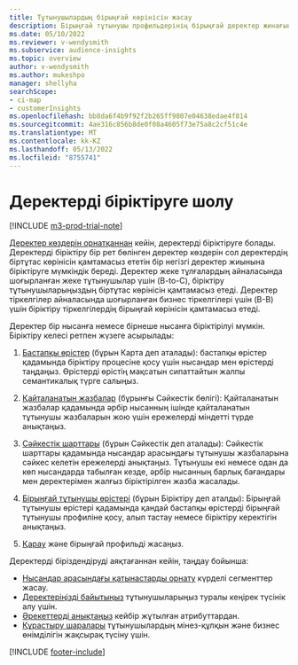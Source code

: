 ```yaml
---
title: Тұтынушылардың бірыңғай көрінісін жасау
description: Бірыңғай тұтынушы профильдерінің бірыңғай деректер жинағын жасау үшін деректеріңізбен деректерді біріктіру процесінен өтіңіз.
ms.date: 05/10/2022
ms.reviewer: v-wendysmith
ms.subservice: audience-insights
ms.topic: overview
author: v-wendysmith
ms.author: mukeshpo
manager: shellyha
searchScope:
- ci-map
- customerInsights
ms.openlocfilehash: bb8da6f4b9f92f2b265ff9807e04638edae4f814
ms.sourcegitcommit: 4ae316c856b8de0f08a4605f73e75a8c2cf51c4e
ms.translationtype: MT
ms.contentlocale: kk-KZ
ms.lasthandoff: 05/13/2022
ms.locfileid: "8755741"
---
```

# <a name="data-unification-overview"></a>Деректерді біріктіруге шолу

[!INCLUDE [m3-prod-trial-note](includes/m3-prod-trial-note.md)]

[Деректер көздерін орнатқаннан](data-sources.md) кейін, деректерді біріктіруге болады. Деректерді біріктіру бір рет бөлінген деректер көздерін сол деректердің біртұтас көрінісін қамтамасыз ететін бір негізгі деректер жиынына біріктіруге мүмкіндік береді. Деректер жеке тұлғалардың айналасында шоғырланған жеке тұтынушылар үшін (B-to-C), біріктіру тұтынушыларыңыздың біртұтас көрінісін қамтамасыз етеді. Деректер тіркелгілер айналасында шоғырланған бизнес тіркелгілері үшін (B-B) үшін біріктіру тіркелгілердің бірыңғай көрінісін қамтамасыз етеді.

Деректер бір нысанға немесе бірнеше нысанға біріктірілуі мүмкін. Біріктіру келесі ретпен жүзеге асырылады:

1. [Бастапқы өрістер](map-entities.md) (бұрын Карта деп аталады): бастапқы өрістер қадамында біріктіру процесіне қосу үшін нысандар мен өрістерді таңдаңыз. Өрістерді өрістің мақсатын сипаттайтын жалпы семантикалық түрге салыңыз.

1. [Қайталанатын жазбалар](remove-duplicates.md) (бұрынғы Сәйкестік бөлігі): Қайталанатын жазбалар қадамында әрбір нысанның ішінде қайталанатын тұтынушы жазбаларын жою үшін ережелерді міндетті түрде анықтаңыз.

1. [Сәйкестік шарттары](match-entities.md) (бұрын Сәйкестік деп аталады): Сәйкестік шарттары қадамында нысандар арасындағы тұтынушы жазбаларына сәйкес келетін ережелерді анықтаңыз. Тұтынушы екі немесе одан да көп нысандарда табылған кезде, әрбір нысанның барлық бағандары мен деректерімен жалғыз біріктірілген жазба жасалады.

1. [Бірыңғай тұтынушы өрістері](merge-entities.md) (бұрын Біріктіру деп аталды): Бірыңғай тұтынушы өрістері қадамында қандай бастапқы өрістерді бірыңғай тұтынушы профиліне қосу, алып тастау немесе біріктіру керектігін анықтаңыз.  

1. [Қарау](review-unification.md) және бірыңғай профильді жасаңыз.

Деректерді біріздендіруді аяқтағаннан кейін, таңдау бойынша:

- [Нысандар арасындағы қатынастарды орнату](relationships.md) күрделі сегменттер жасау.
- [Деректеріңізді байытыңыз](enrichment-hub.md) тұтынушыларыңыз туралы кеңірек түсінік алу үшін.
- [Әрекеттерді анықтаңыз](activities.md) кейбір жұтылған атрибуттардан.
- [Құрастыру шаралары](measures.md) тұтынушылардың мінез-құлқын және бизнес өнімділігін жақсырақ түсіну үшін.

[!INCLUDE [footer-include](includes/footer-banner.md)]
